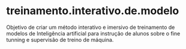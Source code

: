 # treinamento.interativo.de.modelo
Objetivo de criar um método interativo e imersivo de treinamento de modelos de Inteligência artificial para instrução de alunos sobre o fine tunning e supervisão de treino de máquina.
